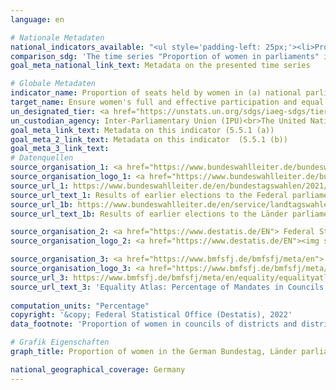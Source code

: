 ```yaml
---
language: en    

# Nationale Metadaten    
national_indicators_available: "<ul style='padding-left: 25px;'><li>Proportion of women in parliaments</li> <li> Proportion of women in councils of districts and district-free cities</li></ul>"    
comparison_sdg: 'The time series "Proportion of women in parliaments" is partly compliant with the global metadata. The time series "Proportion of women in councils of districts and district-free cities" provides additional information.'    
goal_meta_national_link_text: Metadata on the presented time series    

# Globale Metadaten    
indicator_name: Proportion of seats held by women in (a) national parliaments and (b) local governments    
target_name: Ensure women's full and effective participation and equal opportunities for leadership at all levels of decision-making in political, economic and public life    
un_designated_tier: <a href="https://unstats.un.org/sdgs/iaeg-sdgs/tier-classification/" title="Click here for more information on the UN tier classification."  target="_blank">Tier I</a>    
un_custodian_agency: Inter-Parliamentary Union (IPU)<br>The United Nations Entity for Gender Equality and the Empowerment of Women (UN Women)    
goal_meta_link_text: Metadata on this indicator (5.5.1 (a))    
goal_meta_2_link_text: Metadata on this indicator  (5.5.1 (b))    
goal_meta_3_link_text:         
# Datenquellen
source_organisation_1: <a href="https://www.bundeswahlleiter.de/bundeswahlleiter.html"> The Federal Returning Officer </a>
source_organisation_logo_1: <a href="https://www.bundeswahlleiter.de/bundeswahlleiter.html"><img src="https://g205sdgs.github.io/sdg-indicators/public/OrgImgEn/bundeswahlleiter.png" alt="Logo bundeswahlleiter" style="height:60px; width:148px"/></a>
source_url_1: https://www.bundeswahlleiter.de/en/bundestagswahlen/2021/publikationen.html
source_url_text_1: Results of earlier elections to the Federal parliaments (only available in German)
source_url_1b: https://www.bundeswahlleiter.de/en/service/landtagswahlen.html
source_url_text_1b: Results of earlier elections to the Länder parliaments (only available in German)

source_organisation_2: <a href="https://www.destatis.de/EN"> Federal Statistical Office (Destatis) </a>
source_organisation_logo_2: <a href="https://www.destatis.de/EN"><img src="https://g205sdgs.github.io/sdg-indicators/public/OrgImgEn/destatis.png" alt="Logo destatis" style="height:60px; width:148px"/></a>

source_organisation_3: <a href="https://www.bmfsfj.de/bmfsfj/meta/en"> Federal Ministry for Family Affairs, Senior Citizens, Women and Youth </a>
source_organisation_logo_3: <a href="https://www.bmfsfj.de/bmfsfj/meta/en"><img src="https://g205sdgs.github.io/sdg-indicators/public/OrgImgEn/bmfsfj.png" alt="Logo bmfsfj" style="height:60px; width:148px"/></a>
source_url_3: https://www.bmfsfj.de/bmfsfj/meta/en/equality/equalityatlas?view?indikator=Mandates-Administrative-District
source_url_text_3: 'Equality Atlas: Percentage of Mandates in Councils of Districts and District-Free Cities Held by Women'
    
computation_units: "Percentage"    
copyright: '&copy; Federal Statistical Office (Destatis), 2022'    
data_footnote: 'Proportion of women in councils of districts and district-free cities: 2019 to 2021 without Schleswig-Holstein.'    

# Grafik Eigenschaften    
graph_title: Proportion of women in the German Bundestag, Länder parliaments and local governments    

national_geographical_coverage: Germany    
---
```


<span></span>